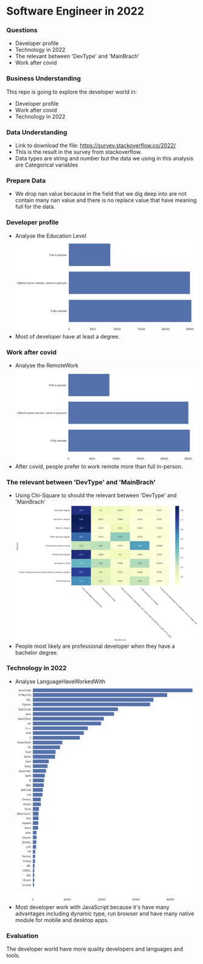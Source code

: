 # Software Engineer in 2022

### Questions
- Developer profile
- Technology in 2022
- The relevant between 'DevType' and 'MainBrach'
- Work after covid

### Business Understanding
This repo is going to explore the developer world in:
- Developer profile
- Work after covid
- Technology in 2022

### Data Understanding
- Link to download the file: https://survey.stackoverflow.co/2022/
- This is the result in the survey from stackoverflow.
- Data types are string and number but the data we using in this analysis are Categorical variables

### Prepare Data
- We drop nan value because in the field that we dig deep into are not contain many nan value and there is no replace value that have meaning full for the data.

### Developer profile
- Analyse the Education Level
![Education Level](./Images/edlevel.png "Education Level")
- Most of developer have at least a degree.

### Work after covid
- Analyse the RemoteWork
![RemoteWork](./Images/remote.png "RemoteWork")
- After covid, people prefer to work remote more than full in-person.

### The relevant between 'DevType' and 'MainBrach'
- Using Chi-Square to should the relevant between 'DevType' and 'MainBrach'
!['DevType' and 'MainBrach'](./Images/devtype-mainbranch.png "'DevType' and 'MainBrach'")
- People most likely are professional developer when they have a bachelor degree.

### Technology in 2022
- Analyse LanguageHaveWorkedWith
![Language Have Worked With](./Images/haveworkedwith.png "Language Have Worked With")
- Most developer work with JavaScript because it's have many advantages including dynamic type, run browser and have many native module for mobile and desktop apps.

### Evaluation
The developer world have more quality developers and languages and tools.

